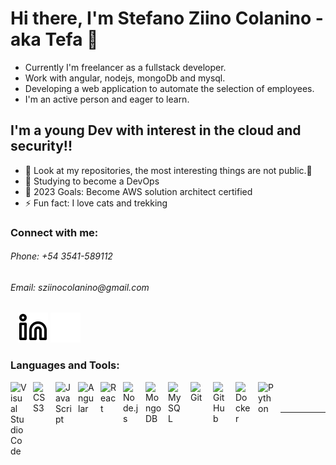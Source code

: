 # Hi there, I'm Stefano Ziino Colanino - aka Tefa 👋 

- Currently I'm freelancer as a fullstack developer.
- Work with angular, nodejs, mongoDb and mysql. 
- Developing a web application to automate the selection of employees.
- I'm an active person and eager to learn.

## I'm a young Dev with interest in the cloud and security!!

- 🔭 Look at my repositories, the most interesting things are not public.👀
- 🔄 Studying to become a DevOps
- 🥅 2023 Goals: Become AWS solution architect certified
- ⚡ Fun fact: I love cats and trekking

### Connect with me:

<h6> Phone: +54 3541-589112 </h6>
<h6> Email: sziinocolanino@gmail.com </h6>

&nbsp;&nbsp;
[![website](./img/linkedin-light.svg)](https://www.linkedin.com/in/stefano-ziino-colanino-199898160/)
[![website](./img/linkedin-dark.svg)](https://www.linkedin.com/in/stefano-ziino-colanino-199898160/)
&nbsp;&nbsp;

<!-- <h6 src="https://www.linkedin.com/in/stefano-ziino-colanino-199898160/"> Linkedin: @StefanoZiinoColanino </h6> -->

### Languages and Tools:

<img align="left" alt="Visual Studio Code" width="26px" src="https://cdn.jsdelivr.net/gh/devicons/devicon/icons/vscode/vscode-original.svg" style="padding-right:10px;" />
<img align="left" alt="CSS3" width="26px" src="https://cdn.jsdelivr.net/gh/devicons/devicon/icons/css3/css3-original.svg" style="padding-right:10px;" />
<img align="left" alt="JavaScript" width="26px" src="https://cdn.jsdelivr.net/gh/devicons/devicon/icons/javascript/javascript-original.svg" style="padding-right:10px;" />
<img align="left" alt="Angular" width="26px" src="https://upload.wikimedia.org/wikipedia/commons/thumb/c/cf/Angular_full_color_logo.svg/240px-Angular_full_color_logo.svg.png" style="padding-right:10px;" />
<img align="left" alt="React" width="26px" src="https://cdn.jsdelivr.net/gh/devicons/devicon/icons/react/react-original.svg" style="padding-right:10px;" />
<img align="left" alt="Node.js" width="26px" src="https://cdn.jsdelivr.net/gh/devicons/devicon/icons/nodejs/nodejs-original.svg" style="padding-right:10px;" />
<img align="left" alt="MongoDB" width="26px" src="https://cdn.jsdelivr.net/gh/devicons/devicon/icons/mongodb/mongodb-original.svg" style="padding-right:10px;" />
<img align="left" alt="MySQL" width="26px" src="https://cdn.jsdelivr.net/gh/devicons/devicon/icons/mysql/mysql-original.svg" style="padding-right:10px;" />
<img align="left" alt="Git" width="26px" src="https://cdn.jsdelivr.net/gh/devicons/devicon/icons/git/git-original.svg" style="padding-right:10px;" />
<img align="left" alt="GitHub" width="26px" src="https://user-images.githubusercontent.com/3369400/139448065-39a229ba-4b06-434b-bc67-616e2ed80c8f.png" style="padding-right:10px;" />
<img align="left" alt="Docker" width="26px" src="https://www.svgrepo.com/show/331370/docker.svg" style="padding-right:10px;" />
<img align="left" alt="Python" width="26px" src="https://upload.wikimedia.org/wikipedia/commons/thumb/1/1f/Python_logo_01.svg/2048px-Python_logo_01.svg.png" style="padding-right:10px;" />


<br />
<br />

---

